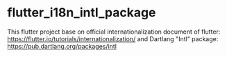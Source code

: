 # flutter_i18n_intl_package

This flutter project base on official internationalization document of flutter: https://flutter.io/tutorials/internationalization/
and Dartlang "Intl" package: https://pub.dartlang.org/packages/intl
